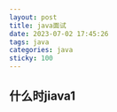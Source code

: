 ```yaml
---
layout: post
title: java面试
date: 2023-07-02 17:45:26
tags: java
categories: java
sticky: 100
---
```


## 什么时jiava1
